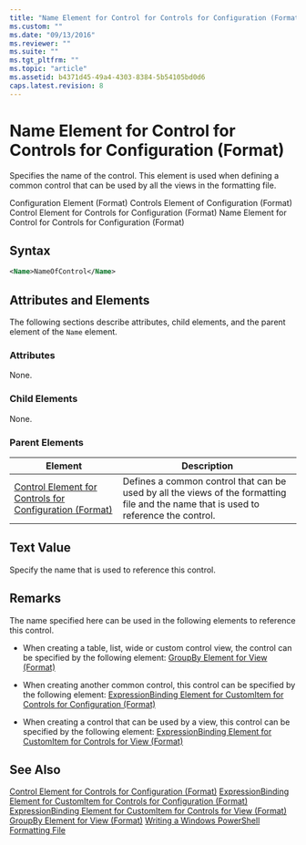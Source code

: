 ```yaml
---
title: "Name Element for Control for Controls for Configuration (Format) | Microsoft Docs"
ms.custom: ""
ms.date: "09/13/2016"
ms.reviewer: ""
ms.suite: ""
ms.tgt_pltfrm: ""
ms.topic: "article"
ms.assetid: b4371d45-49a4-4303-8384-5b54105bd0d6
caps.latest.revision: 8
---
```

# Name Element for Control for Controls for Configuration (Format)
Specifies the name of the control. This element is used when defining a common control that can be used by all the views in the formatting file.

 Configuration Element (Format)
Controls Element of Configuration (Format)
Control Element for Controls for Configuration (Format)
Name Element for Control for Controls for Configuration (Format)

## Syntax

```xml
<Name>NameOfControl</Name>

```

## Attributes and Elements
 The following sections describe attributes, child elements, and the parent element of the `Name` element.

### Attributes
 None.

### Child Elements
 None.

### Parent Elements

|Element|Description|
|-------------|-----------------|
|[Control Element for Controls for Configuration (Format)](./control-element-for-controls-for-configuration-format.md)|Defines a common control that can be used by all the views of the formatting file and the name that is used to reference the control.|

## Text Value
 Specify the name that is used to reference this control.

## Remarks
 The name specified here can be used in the following elements to reference this control.

-   When creating a table, list, wide or custom control view, the control can be specified by the following element: [GroupBy Element for View (Format)](./groupby-element-for-view-format.md)

-   When creating another common control, this control can be specified by the following element: [ExpressionBinding Element for CustomItem for Controls for Configuration (Format)](./expressionbinding-element-for-customitem-for-controls-for-configuration-format.md)

-   When creating a control that can be used by a view, this control can be specified by the following element: [ExpressionBinding Element for CustomItem for Controls for View (Format)](./expressionbinding-element-for-customitem-for-controls-for-view-format.md)

## See Also
 [Control Element for Controls for Configuration (Format)](./control-element-for-controls-for-configuration-format.md)
 [ExpressionBinding Element for CustomItem for Controls for Configuration (Format)](./expressionbinding-element-for-customitem-for-controls-for-configuration-format.md)
 [ExpressionBinding Element for CustomItem for Controls for View (Format)](./expressionbinding-element-for-customitem-for-controls-for-view-format.md)
 [GroupBy Element for View (Format)](./groupby-element-for-view-format.md)
 [Writing a Windows PowerShell Formatting File](./writing-a-windows-powershell-formatting-file.md)

